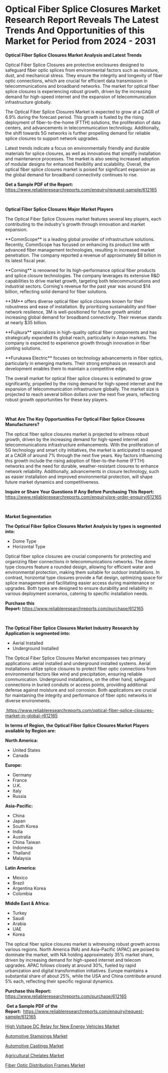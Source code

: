 <p><h1>Optical Fiber Splice Closures Market Research Report Reveals The Latest Trends And Opportunities of this Market for Period from 2024 - 2031</h1></p><p><strong>Optical Fiber Splice Closures Market Analysis and Latest Trends</strong></p>
<p><p>Optical Fiber Splice Closures are protective enclosures designed to safeguard fiber optic splices from environmental factors such as moisture, dust, and mechanical stress. They ensure the integrity and longevity of fiber optic connections, which are crucial for efficient data transmission in telecommunications and broadband networks. The market for optical fiber splice closures is experiencing robust growth, driven by the increasing demand for high-speed internet and the expansion of telecommunication infrastructure globally.</p><p>The Optical Fiber Splice Closures Market is expected to grow at a CAGR of 6.9% during the forecast period. This growth is fueled by the rising deployment of fiber-to-the-home (FTTH) solutions, the proliferation of data centers, and advancements in telecommunication technology. Additionally, the shift towards 5G networks is further propelling demand for reliable splice closures to support network upgrades.</p><p>Latest trends indicate a focus on environmentally friendly and durable materials for splice closures, as well as innovations that simplify installation and maintenance processes. The market is also seeing increased adoption of modular designs for enhanced flexibility and scalability. Overall, the optical fiber splice closures market is poised for significant expansion as the global demand for broadband connectivity continues to rise.</p></p>
<p><strong>Get a Sample PDF of the Report:&nbsp;</strong> <a href="https://www.reliableresearchreports.com/enquiry/request-sample/612165?utm_campaign=11&utm_medium=2&utm_source=Github&utm_content=ia&utm_term=10122024&utm_id=optical-fiber-splice-closures">https://www.reliableresearchreports.com/enquiry/request-sample/612165</a></p>
<p>&nbsp;</p>
<p><strong>Optical Fiber Splice Closures Major Market Players</strong></p>
<p><p>The Optical Fiber Splice Closures market features several key players, each contributing to the industry's growth through innovation and market expansion. </p><p>**CommScope** is a leading global provider of infrastructure solutions. Recently, CommScope has focused on enhancing its product line with advanced fiber management technologies, resulting in increased market penetration. The company reported a revenue of approximately $8 billion in its latest fiscal year.</p><p>**Corning** is renowned for its high-performance optical fiber products and splice closure technologies. The company leverages its extensive R&D capabilities to drive market growth, targeting both telecommunications and industrial sectors. Corning's revenue for the past year was around $14 billion, reflecting solid demand for fiber solutions.</p><p>**3M** offers diverse optical fiber splice closures known for their robustness and ease of installation. By prioritizing sustainability and fiber network resilience, 3M is well-positioned for future growth amidst increasing global demand for broadband connectivity. Their revenue stands at nearly $35 billion.</p><p>**Fujikura** specializes in high-quality optical fiber components and has strategically expanded its global reach, particularly in Asian markets. The company is expected to experience growth through innovation in fiber jointing solutions.</p><p>**Furukawa Electric** focuses on technology advancements in fiber optics, particularly in emerging markets. Their strong emphasis on research and development enables them to maintain a competitive edge.</p><p>The overall market for optical fiber splice closures is estimated to grow significantly, propelled by the rising demand for high-speed internet and the expansion of telecommunication infrastructure globally. The market size is projected to reach several billion dollars over the next five years, reflecting robust growth opportunities for these key players.</p></p>
<p>&nbsp;</p>
<p><strong>What Are The Key Opportunities For Optical Fiber Splice Closures Manufacturers?</strong></p>
<p><p>The optical fiber splice closures market is projected to witness robust growth, driven by the increasing demand for high-speed internet and telecommunications infrastructure enhancements. With the proliferation of 5G technology and smart city initiatives, the market is anticipated to expand at a CAGR of around 7% through the next five years. Key factors influencing this growth include the rising adoption of fiber-to-the-home (FTTH) networks and the need for durable, weather-resistant closures to enhance network reliability. Additionally, advancements in closure technology, such as easier installation and improved environmental protection, will shape future market dynamics and competitiveness.</p></p>
<p><strong>Inquire or Share Your Questions If Any Before Purchasing This Report:</strong> <a href="https://www.reliableresearchreports.com/enquiry/pre-order-enquiry/612165?utm_campaign=11&utm_medium=2&utm_source=Github&utm_content=ia&utm_term=10122024&utm_id=optical-fiber-splice-closures">https://www.reliableresearchreports.com/enquiry/pre-order-enquiry/612165</a></p>
<p>&nbsp;</p>
<p><strong>Market Segmentation</strong></p>
<p><strong>The Optical Fiber Splice Closures Market Analysis by types is segmented into:</strong></p>
<p><ul><li>Dome Type</li><li>Horizontal Type</li></ul></p>
<p><p>Optical fiber splice closures are crucial components for protecting and organizing fiber connections in telecommunications networks. The dome type closures feature a rounded design, allowing for efficient water and environmental protection, making them suitable for outdoor installations. In contrast, horizontal type closures provide a flat design, optimizing space for splice management and facilitating easier access during maintenance or upgrades. Both types are designed to ensure durability and reliability in various deployment scenarios, catering to specific installation needs.</p></p>
<p><strong>Purchase this Report:&nbsp;</strong><a href="https://www.reliableresearchreports.com/purchase/612165?utm_campaign=11&utm_medium=2&utm_source=Github&utm_content=ia&utm_term=10122024&utm_id=optical-fiber-splice-closures">https://www.reliableresearchreports.com/purchase/612165</a></p>
<p>&nbsp;</p>
<p><strong>The Optical Fiber Splice Closures Market Industry Research by Application is segmented into:</strong></p>
<p><ul><li>Aerial Installed</li><li>Underground Installed</li></ul></p>
<p><p>The Optical Fiber Splice Closures Market encompasses two primary applications: aerial installed and underground installed systems. Aerial installations utilize splice closures to protect fiber optic connections from environmental factors like wind and precipitation, ensuring reliable communication. Underground installations, on the other hand, safeguard connections in buried conduits or access points, providing additional defense against moisture and soil corrosion. Both applications are crucial for maintaining the integrity and performance of fiber optic networks in diverse environments.</p></p>
<p><a href="https://www.reliableresearchreports.com/optical-fiber-splice-closures-market-in-global-r612165?utm_campaign=11&utm_medium=2&utm_source=Github&utm_content=ia&utm_term=10122024&utm_id=optical-fiber-splice-closures">&nbsp;https://www.reliableresearchreports.com/optical-fiber-splice-closures-market-in-global-r612165</a></p>
<p><strong>In terms of Region, the Optical Fiber Splice Closures Market Players available by Region are:</strong></p>
<p>
    <p> <strong> North America: </strong>
        <ul>
            <li>United States</li>
            <li>Canada</li>
        </ul>
        </p> 
    <p> <strong> Europe: </strong>
        <ul>
            <li>Germany</li>
            <li>France</li>
            <li>U.K.</li>
            <li>Italy</li>
            <li>Russia</li>
        </ul>
        </p> 
    <p> <strong> Asia-Pacific: </strong>
        <ul>
            <li>China</li>
            <li>Japan</li>
            <li>South Korea</li>
            <li>India</li>
            <li>Australia</li>
            <li>China Taiwan</li>
            <li>Indonesia</li>
            <li>Thailand</li>
            <li>Malaysia</li>
        </ul>
        </p> 
    <p> <strong> Latin America: </strong>
        <ul>
            <li>Mexico</li>
            <li>Brazil</li>
            <li>Argentina Korea</li>
            <li>Colombia</li>
        </ul>
        </p> 
    <p> <strong> Middle East & Africa: </strong>
        <ul>
            <li>Turkey</li>
            <li>Saudi</li>
            <li>Arabia</li>
            <li>UAE</li>
            <li>Korea</li>
        </ul>
    </p>
    </p>
<p><p>The optical fiber splice closures market is witnessing robust growth across various regions. North America (NA) and Asia-Pacific (APAC) are poised to dominate the market, with NA holding approximately 35% market share, driven by increasing demand for high-speed internet and telecom upgrades. APAC follows closely at around 30%, fueled by rapid urbanization and digital transformation initiatives. Europe maintains a substantial share of about 25%, while the USA and China contribute around 5% each, reflecting their specific regional dynamics.</p></p>
<p><strong>Purchase this Report: </strong><a href="https://www.reliableresearchreports.com/purchase/612165?utm_campaign=11&utm_medium=2&utm_source=Github&utm_content=ia&utm_term=10122024&utm_id=optical-fiber-splice-closures">https://www.reliableresearchreports.com/purchase/612165</a></p>
<p>&nbsp;<strong>Get a Sample PDF of the Report:&nbsp;&nbsp;</strong><a href="https://www.reliableresearchreports.com/enquiry/request-sample/612165?utm_campaign=11&utm_medium=2&utm_source=Github&utm_content=ia&utm_term=10122024&utm_id=optical-fiber-splice-closures">https://www.reliableresearchreports.com/enquiry/request-sample/612165</a></p>
<p><strong></strong></p>
<p><p><a href="https://github.com/ChiragRp1/Market-Research-Report-List-6/blob/main/high-voltage-dc-relay-for-new-energy-vehicles-market.md?utm_campaign=11&utm_medium=2&utm_source=Github&utm_content=ia&utm_term=10122024&utm_id=optical-fiber-splice-closures">High Voltage DC Relay for New Energy Vehicles Market</a></p><p><a href="https://www.linkedin.com/pulse/accurate-data-automotive-stampings-market-size-share-volume-ggbve?utm_campaign=11&utm_medium=2&utm_source=Github&utm_content=ia&utm_term=10122024&utm_id=optical-fiber-splice-closures">Automotive Stampings Market</a></p><p><a href="https://www.linkedin.com/pulse/delving-growth-market-automotive-castings-expected-54-cagr-3ud2e?utm_campaign=11&utm_medium=2&utm_source=Github&utm_content=ia&utm_term=10122024&utm_id=optical-fiber-splice-closures">Automotive Castings Market</a></p><p><a href="https://www.linkedin.com/pulse/data-global-agricultural-chelates-markets-share-size-growth-nkmye?utm_campaign=11&utm_medium=2&utm_source=Github&utm_content=ia&utm_term=10122024&utm_id=optical-fiber-splice-closures">Agricultural Chelates Market</a></p><p><a href="https://github.com/gukenneth26571/Market-Research-Report-List-1/blob/main/fiber-optic-distribution-frames-market.md?utm_campaign=11&utm_medium=2&utm_source=Github&utm_content=ia&utm_term=10122024&utm_id=optical-fiber-splice-closures">Fiber Optic Distribution Frames Market</a></p></p>